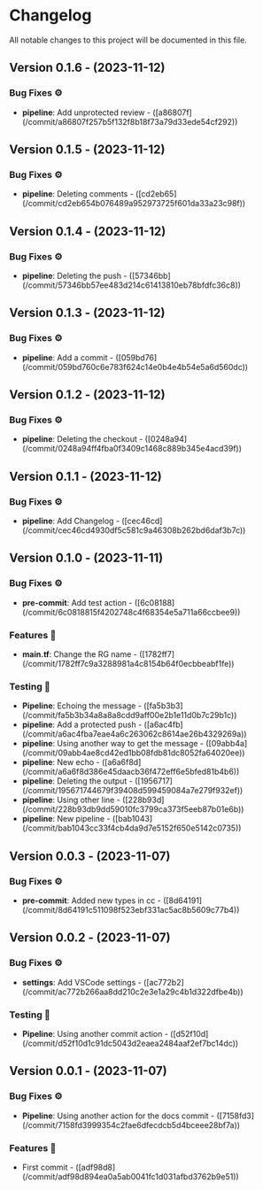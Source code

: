 # Changelog

All notable changes to this project will be documented in this file.

## Version 0.1.6 - (2023-11-12)

### Bug Fixes ⚙️

- **pipeline**: Add unprotected review - ([a86807f](<URL>/commit/a86807f257b5f132f8b18f73a79d33ede54cf292))

## Version 0.1.5 - (2023-11-12)

### Bug Fixes ⚙️

- **pipeline**: Deleting comments - ([cd2eb65](<URL>/commit/cd2eb654b076489a952973725f601da33a23c98f))

## Version 0.1.4 - (2023-11-12)

### Bug Fixes ⚙️

- **pipeline**: Deleting the push - ([57346bb](<URL>/commit/57346bb57ee483d214c61413810eb78bfdfc36c8))

## Version 0.1.3 - (2023-11-12)

### Bug Fixes ⚙️

- **pipeline**: Add a commit - ([059bd76](<URL>/commit/059bd760c6e783f624c14e0b4e4b54e5a6d560dc))

## Version 0.1.2 - (2023-11-12)

### Bug Fixes ⚙️

- **pipeline**: Deleting the checkout - ([0248a94](<URL>/commit/0248a94ff4fba0f3409c1468c889b345e4acd39f))

## Version 0.1.1 - (2023-11-12)

### Bug Fixes ⚙️

- **pipeline**: Add Changelog - ([cec46cd](<URL>/commit/cec46cd4930df5c581c9a46308b262bd6daf3b7c))

## Version 0.1.0 - (2023-11-11)

### Bug Fixes ⚙️

- **pre-commit**: Add test action - ([6c08188](<URL>/commit/6c0818815f4202748c4f68354e5a711a66ccbee9))

### Features 🚀

- **main.tf**: Change the RG name - ([1782ff7](<URL>/commit/1782ff7c9a3288981a4c8154b64f0ecbbeabf1fe))

### Testing 🧪

- **Pipeline**: Echoing the message - ([fa5b3b3](<URL>/commit/fa5b3b34a8a8a8cdd9aff00e2b1e11d0b7c29b1c))
- **pipeline**: Add a protected push - ([a6ac4fb](<URL>/commit/a6ac4fba7eae4a6c263062c8614ae26b4329269a))
- **pipeline**: Using another way to get the message - ([09abb4a](<URL>/commit/09abb4ae8cd42ed1bb08fdb81dc8052fa64020ee))
- **pipeline**: New echo - ([a6a6f8d](<URL>/commit/a6a6f8d386e45daacb36f472eff6e5bfed81b4b6))
- **pipeline**: Deleting the output - ([1956717](<URL>/commit/195671744679f39408d599459084a7e279f932ef))
- **pipeline**: Using other line - ([228b93d](<URL>/commit/228b93db9dd59010fc3799ca373f5eeb87b01e6b))
- **pipeline**: New pipeline - ([bab1043](<URL>/commit/bab1043cc33f4cb4da9d7e5152f650e5142c0735))

## Version 0.0.3 - (2023-11-07)

### Bug Fixes ⚙️

- **pre-commit**: Added new types in cc - ([8d64191](<URL>/commit/8d64191c511098f523ebf331ac5ac8b5609c77b4))

## Version 0.0.2 - (2023-11-07)

### Bug Fixes ⚙️

- **settings**: Add VSCode settings - ([ac772b2](<URL>/commit/ac772b266aa8dd210c2e3e1a29c4b1d322dfbe4b))

### Testing 🧪

- **Pipeline**: Using another commit action - ([d52f10d](<URL>/commit/d52f10d1c91dc5043d2eaea2484aaf2ef7bc14dc))

## Version 0.0.1 - (2023-11-07)

### Bug Fixes ⚙️

- **Pipeline**: Using another action for the docs commit - ([7158fd3](<URL>/commit/7158fd3999354c2fae6dfecdcb5d4bceee28bf7a))

### Features 🚀

- First commit - ([adf98d8](<URL>/commit/adf98d894ea0a5ab0041fc1d031afbd3762b9e51))

